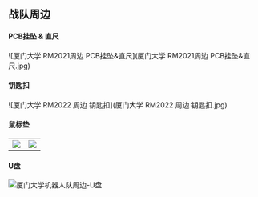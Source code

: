 ## 战队周边

#### PCB挂坠 & 直尺

![厦门大学 RM2021周边 PCB挂坠&直尺](厦门大学 RM2021周边 PCB挂坠&直尺.jpg)

#### 钥匙扣

![厦门大学 RM2022 周边 钥匙扣](厦门大学 RM2022 周边 钥匙扣.jpg)

#### 鼠标垫

<table>
    <tr>
        <td><img src="鼠标垫（黑）.png"></td>
        <td><img src="鼠标垫（黑）.png"></td>
    </tr>
</table>

#### U盘

![厦门大学机器人队周边-U盘](厦门大学机器人队周边-U盘.jpg)
